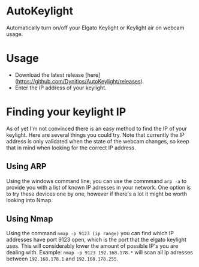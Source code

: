 # AutoKeylight
Automatically turn on/off your Elgato Keylight or Keylight air on webcam usage.

# Usage
* Download the latest release [here] (https://github.com/Dynitios/AutoKeylight/releases).
* Enter the IP address of your keylight.

# Finding your keylight IP
As of yet I'm not convinced there is an easy method to find the IP of your keylight. Here are several things you could try. Note that currently the IP address is only validated when the state of the webcam changes, so keep that in mind when looking for the correct IP address.

## Using ARP
Using the windows command line, you can use the commmand `arp -a` to provide you with a list of known IP adresses in your network. One option is to try these devices one by one, however if there's a lot it might be worth looking into Nmap.

## Using Nmap
Using the command `nmap -p 9123 (ip range)` you can find which IP addresses have port 9123 open, which is the port that the elgato keylight uses. This will considerably lower the amount of possible IP's you are dealing with.
Example: `nmap -p 9123 192.168.178.*` will scan all ip adresses between `192.168.178.1` and `192.168.178.255`.
